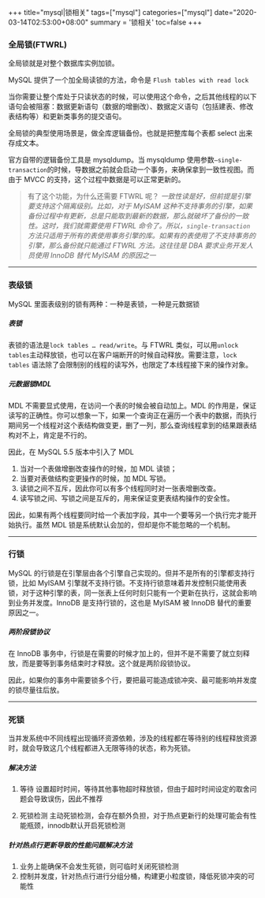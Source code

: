 +++
title="mysql|锁相关"
tags=["mysql"]
categories=["mysql"]
date="2020-03-14T02:53:00+08:00"
summary = '锁相关'
toc=false
+++

### 全局锁(FTWRL)

全局锁就是对整个数据库实例加锁。

MySQL 提供了一个加全局读锁的方法，命令是 `Flush tables with read lock`

当你需要让整个库处于只读状态的时候，可以使用这个命令，之后其他线程的以下语句会被阻塞：数据更新语句（数据的增删改）、数据定义语句（包括建表、修改表结构等）和更新类事务的提交语句。

全局锁的典型使用场景是，做全库逻辑备份。也就是把整库每个表都 select 出来存成文本。

官方自带的逻辑备份工具是 mysqldump。当 mysqldump 使用参数`–single-transaction`的时候，导数据之前就会启动一个事务，来确保拿到一致性视图。而由于 MVCC 的支持，这个过程中数据是可以正常更新的。

> 有了这个功能，为什么还需要 FTWRL 呢？ *一致性读是好，但前提是引擎要支持这个隔离级别。比如，对于 MyISAM 这种不支持事务的引擎，如果备份过程中有更新，总是只能取到最新的数据，那么就破坏了备份的一致性。这时，我们就需要使用 FTWRL 命令了。所以，`single-transaction`方法只适用于所有的表使用事务引擎的库。如果有的表使用了不支持事务的引擎，那么备份就只能通过 FTWRL 方法。这往往是 DBA 要求业务开发人员使用 InnoDB 替代 MyISAM 的原因之一*

---

### 表级锁

MySQL 里面表级别的锁有两种：一种是表锁，一种是元数据锁

##### 表锁

表锁的语法是`lock tables … read/write`。与 FTWRL 类似，可以用`unlock tables`主动释放锁，也可以在客户端断开的时候自动释放。需要注意，`lock tables` 语法除了会限制别的线程的读写外，也限定了本线程接下来的操作对象。

##### 元数据锁MDL

MDL 不需要显式使用，在访问一个表的时候会被自动加上。MDL 的作用是，保证读写的正确性。你可以想象一下，如果一个查询正在遍历一个表中的数据，而执行期间另一个线程对这个表结构做变更，删了一列，那么查询线程拿到的结果跟表结构对不上，肯定是不行的。

因此，在 MySQL 5.5 版本中引入了 MDL

1.	当对一个表做增删改查操作的时候，加 MDL 读锁；
2.	当要对表做结构变更操作的时候，加 MDL 写锁。
3.	读锁之间不互斥，因此你可以有多个线程同时对一张表增删改查。
4.	读写锁之间、写锁之间是互斥的，用来保证变更表结构操作的安全性。

因此，如果有两个线程要同时给一个表加字段，其中一个要等另一个执行完才能开始执行。虽然 MDL 锁是系统默认会加的，但却是你不能忽略的一个机制。

---

### 行锁

MySQL 的行锁是在引擎层由各个引擎自己实现的。但并不是所有的引擎都支持行锁，比如 MyISAM 引擎就不支持行锁。不支持行锁意味着并发控制只能使用表锁，对于这种引擎的表，同一张表上任何时刻只能有一个更新在执行，这就会影响到业务并发度。InnoDB 是支持行锁的，这也是 MyISAM 被 InnoDB 替代的重要原因之一。

##### 两阶段锁协议

在 InnoDB 事务中，行锁是在需要的时候才加上的，但并不是不需要了就立刻释放，而是要等到事务结束时才释放。这个就是两阶段锁协议。

因此，如果你的事务中需要锁多个行，要把最可能造成锁冲突、最可能影响并发度的锁尽量往后放。

---

### 死锁

当并发系统中不同线程出现循环资源依赖，涉及的线程都在等待别的线程释放资源时，就会导致这几个线程都进入无限等待的状态，称为死锁。

##### 解决方法

1.	等待 设置超时时间，等待其他事物超时释放锁，但由于超时时间设定的取舍问题会导致误伤，因此不推荐

2.	死锁检测 主动死锁检测，会存在额外负担，对于热点更新行的处理可能会有性能瓶颈，innodb默认开启死锁检测

##### 针对热点行更新导致的性能问题解决方法

1.	业务上能确保不会发生死锁，则可临时关闭死锁检测
2.	控制并发度，针对热点行进行分组分桶，构建更小粒度锁，降低死锁冲突的可能性

